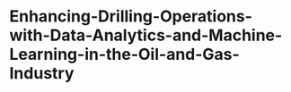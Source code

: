 # Enhancing-Drilling-Operations-with-Data-Analytics-and-Machine-Learning-in-the-Oil-and-Gas-Industry